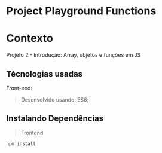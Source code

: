# Project Playground Functions

# Contexto
Projeto 2 - Introdução: Array, objetos e funções em JS

## Técnologias usadas

Front-end:
> Desenvolvido usando: ES6;

## Instalando Dependências

> Frontend
```bash
npm install
``` 
